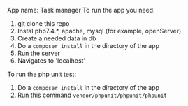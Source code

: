 App name: Task manager
To run the app you need:
1. git clone this repo
2. Instal php7.4.*, apache, mysql (for example, openServer)
3. Create a needed data in db
4. Do a ``composer install`` in the directory of the app
5. Run the server
6. Navigates to 'localhost'

To run the php unit test:
1. Do a ``composer install`` in the directory of the app
2. Run this command ``vendor/phpunit/phpunit/phpunit``
